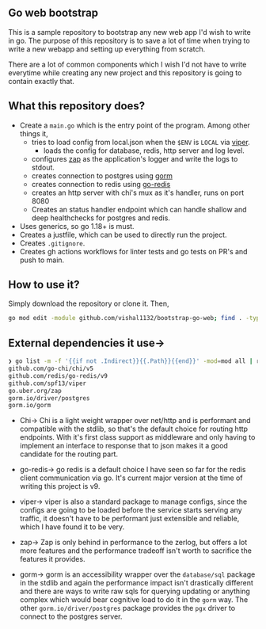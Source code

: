 ## Go web bootstrap
This is a sample repository to bootstrap any new web app I'd wish to write in go. The purpose of this repository is to save a lot of time when trying to write a new webapp and setting up everything from scratch.

There are a lot of common components which I wish I'd not have to write everytime while creating any new project and this repository is going to contain exactly that.

## What this repository does?
* Create a `main.go` which is the entry point of the program. Among other things it, 
    * tries to load config from local.json when the `$ENV` is `LOCAL` via [viper](https://github.com/spf13/viper).
        * loads the config for database, redis, http server and log level.
    * configures [zap](https://github.com/uber-go/zap) as the application's logger and write the logs to stdout.
    * creates connection to postgres using [gorm](https://gorm.io/)
    * creates connection to redis using [go-redis](https://github.com/redis/go-redis)
    * creates an http server with chi's mux as it's handler, runs on port 8080
    * Creates an status handler endpoint which can handle shallow and deep healthchecks for postgres and redis.
* Uses generics, so go 1.18+ is must.
* Creates a justfile, which can be used to directly run the project.
* Creates `.gitignore`.
* Creates gh actions workflows for linter tests and go tests on PR's and push to main.

## How to use it?
Simply download the repository or clone it. Then,
```bash
go mod edit -module github.com/vishal1132/bootstrap-go-web; find . -type f -name '*.go'   -exec sed -i '' -e 's/github.com\/vishal1132\/bootstrap-go-web/<new-module-name>/g' {};
```

## External dependencies it use-> 
```bash
❯ go list -m -f '{{if not .Indirect}}{{.Path}}{{end}}' -mod=mod all | rg -v $(cat go.mod| head -n 1 | awk -F ' ' '{print $2}')
github.com/go-chi/chi/v5
github.com/redis/go-redis/v9
github.com/spf13/viper
go.uber.org/zap
gorm.io/driver/postgres
gorm.io/gorm
```

* Chi-> Chi is a light weight wrapper over net/http and is performant and compatible with the stdlib, so that's the default choice for routing http endpoints. With it's first class support as middleware and only having to implement an interface to response that to json makes it a good candidate for the routing part.

* go-redis-> go redis is a default choice I have seen so far for the redis client communication via go. It's current major version at the time of writing this project is v9.

* viper-> viper is also a standard package to manage configs, since the configs are going to be loaded before the service starts serving any traffic, it doesn't have to be performant just extensible and reliable, which I have found it to be very.

* zap-> Zap is only behind in performance to the zerlog, but offers a lot more features and the performance tradeoff isn't worth to sacrifice the features it provides.

* gorm-> gorm is an accessibility wrapper over the `database/sql` package in the stdlib and again the performance impact isn't drastically different and there are ways to write raw sqls for querying updating or anything complex which would bear cognitive load to do it in the `gorm` way. The other `gorm.io/driver/postgres` package provides the `pgx` driver to connect to the postgres server.

